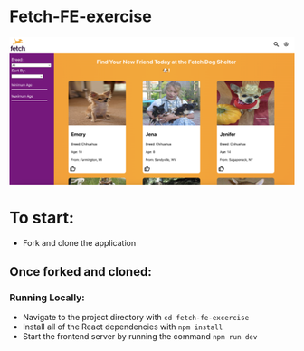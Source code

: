 # Fetch-FE-exercise
![alt text](./public/app-screenshot.png "Fetch Dog Shelter")

# To start:
- Fork and clone the application
## Once forked and cloned:
### Running Locally:
- Navigate to the project directory with `cd fetch-fe-excercise`
- Install all of the React dependencies with `npm install`
- Start the frontend server by running the command `npm run dev`
